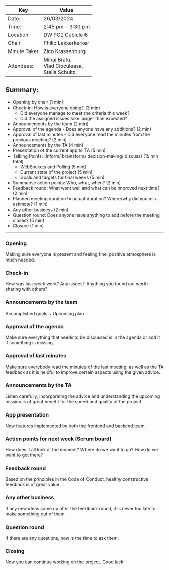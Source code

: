 
|Key | Value                                                                       |  
| --- |-----------------------------------------------------------------------------|  
| Date: | 26/03/2024                                                                  |  
| Time: | 2:45 pm - 3:30 pm                                                           |  
| Location: | DW PC1 Cubicle 6                                                            |  
| Chair | Philip Lekkerkerker                                          |  
| Minute Taker | Zico Krassenburg                                                                   |  
| Attendees: | Mihai Bratu,<br>Vlad Cioculeasa,<br>Stella Schultz,<br> |  
## Summary:
- Opening by chair (1 min)
- Check-in: How is everyone doing? (3 min)
    - Did everyone manage to meet the criteria this week?
    - Did the assigned issues take longer than expected?
- Announcements by the team (2 min)
- Approval of the agenda - Does anyone have any additions? (2 min)
- Approval of last minutes - Did everyone read the minutes from the previous meeting? (2 min)
- Announcements by the TA (4 min)
- Presentation of the current app to TA (5 min)
- Talking Points: (Inform/ brainstorm/ decision-making/ discuss) (15 min total)
    - WebSockets and Polling (5 min)
    - Current state of the project (5 min)
    - Goals and targets for final weeks (5 min)
- Summarise action points: Who, what, when? (2 min)
- Feedback round: What went well and what can be improved next time? (2 min)
- Planned meeting duration != actual duration? Where/why did you mis-estimate? (1 min)
- Any other business (2 min)
- Question round: Does anyone have anything to add before the meeting closes? (5 min)
- Closure (1 min)
---
### Opening
Making sure everyone is present and feeling fine, positive atmosphere is much needed.
### Check-in
How was last week work? Any issues? Anything you found out worth sharing with others?
### Announcements by the team
Accomplished goals ~ Upcoming plan
### Approval of the agenda
Make sure everything that needs to be discussed is in the agenda or add it if something is missing.
### Approval of last minutes
Make sure everybody read the minutes of the last meeting, as well as the TA feedback as it is helpful to improve certain aspects using the given advice.
### Announcements by the TA
Listen carefully, incorporating the advice and understanding the upcoming mission is of great benefit for the speed and quality of the project.
### App presentation
New features implemented by both the frontend and backend team.
### Action points for next week (Scrum board)
How does it all look at the moment? Where do we want to go? How do we want to get there?
### Feedback round
Based on the principles in the Code of Conduct, healthy constructive feedback is of great value.
### Any other business
If any new ideas came up after the feedback round, it is never too late to make something out of them.
### Question round
If there are any questions, now is the time to ask them.
### Closing
Now you can continue working on the project. Good luck!

